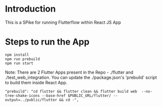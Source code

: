 # Introduction

This is a SPike for running Flutterflow within React JS App

# Steps to run the App

    npm install
    npm run prebuild
    npm run start

Note: There are 2 Flutter Apps present in the Repo - ./flutter and ./test_web_integration. You can update the ./package.json's 'prebuild' script to build them inside React App.

    "prebuild": "cd flutter && flutter clean && flutter build web  --no-tree-shake-icons --base-href $PUBLIC_URL/flutter/ --output=../public/flutter && cd -",
